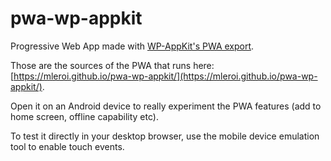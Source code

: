 # pwa-wp-appkit
Progressive Web App made with [WP-AppKit's PWA export](https://github.com/uncatcrea/wp-appkit/tree/development-pwa).

Those are the sources of the PWA that runs here: [https://mleroi.github.io/pwa-wp-appkit/](https://mleroi.github.io/pwa-wp-appkit/). 

Open it on an Android device to really experiment the PWA features (add to home screen, offline capability etc). 

To test it directly in your desktop browser, use the mobile device emulation tool to enable touch events.
